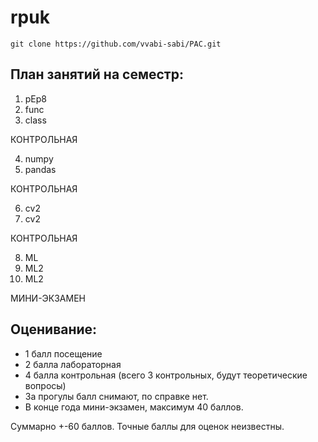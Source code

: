 # rpuk
`git clone https://github.com/vvabi-sabi/PAC.git`

## План занятий на семестр:
1. pEp8
2. func
3. class

КОНТРОЛЬНАЯ

4. numpy
5. pandas

КОНТРОЛЬНАЯ

6. cv2
7. cv2

КОНТРОЛЬНАЯ

8. ML
9. ML2
10. ML2

МИНИ-ЭКЗАМЕН

## Оценивание:
- 1 балл посещение
- 2 балла лабораторная
- 4 балла контрольная (всего 3 контрольных, будут теоретические вопросы)
- За прогулы балл снимают, по справке нет.
- В конце года мини-экзамен, максимум 40 баллов.

Суммарно +-60 баллов. Точные баллы для оценок неизвестны.
